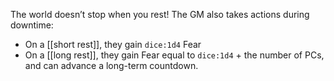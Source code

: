 The world doesn’t stop when you rest! The GM also takes actions during downtime:

- On a [[short rest]], they gain `dice:1d4` Fear
- On a [[long rest]], they gain Fear equal to `dice:1d4` + the number of PCs, and can advance a long-term countdown.